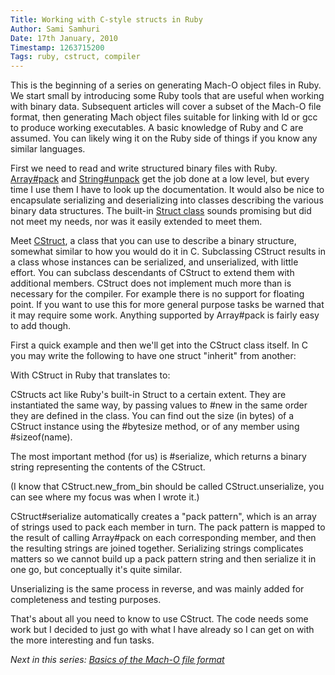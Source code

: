 ```yaml
---
Title: Working with C-style structs in Ruby
Author: Sami Samhuri
Date: 17th January, 2010
Timestamp: 1263715200
Tags: ruby, cstruct, compiler
---
```


This is the beginning of a series on generating Mach-O object files in
Ruby. We start small by introducing some Ruby tools that are useful when
working with binary data. Subsequent articles will cover a subset of the
Mach-O file format, then generating Mach object files suitable for linking
with ld or gcc to produce working executables. A basic knowledge of Ruby and C
are assumed. You can likely wing it on the Ruby side of things if you know any
similar languages.

First we need to read and write structured binary files with Ruby.
[Array#pack](http://ruby-doc.org/core/classes/Array.html#M002222) and
[String#unpack](http://ruby-doc.org/core/classes/String.html#M000760)
get the job done at a low level, but every time I use them I have to look up
the documentation. It would also be nice to encapsulate serializing and
deserializing into classes describing the various binary data structures. The
built-in [Struct class](http://ruby-doc.org/core/classes/Struct.html) sounds
promising but did not meet my needs, nor was it easily extended to meet them.

Meet [CStruct](https://github.com/samsonjs/compiler/blob/20c758ae85daa5cfa0ad9276c6633b78e982f8b4/asm/cstruct.rb#files),
a class that you can use to describe a binary structure, somewhat similar to
how you would do it in C. Subclassing CStruct results in a class whose
instances can be serialized, and unserialized, with little effort. You can
subclass descendants of CStruct to extend them with additional members.
CStruct does not implement much more than is necessary for the compiler. For
example there is no support for floating point. If you want to use this for
more general purpose tasks be warned that it may require some work. Anything
supported by Array#pack is fairly easy to add though.

First a quick example and then we'll get into the CStruct class itself. In
C you may write the following to have one struct "inherit" from another:

<script src="https://gist.github.com/279790.js" integrity="YxFzbbrt2TOJJW0q8lfvUTM8cYYau3pFyLY6rO2lTP88bfioQJmTcboCd+i2QHCZ" crossorigin="anonymous"></script>

With CStruct in Ruby that translates to:

<script src="https://gist.github.com/279794.js" integrity="FlnBwix8W7tFGWzEAMuLWxw5n7mYpeIQ1ka50tSODtlveSO/pwsl79nJvSTjx1dE" crossorigin="anonymous"></script>

CStructs act like Ruby's built-in Struct to a certain extent. They are
instantiated the same way, by passing values to #new in the same order they
are defined in the class. You can find out the size (in bytes) of a CStruct
instance using the #bytesize method, or of any member using #sizeof(name).

The most important method (for us) is #serialize, which returns a binary
string representing the contents of the CStruct.

(I know that CStruct.new_from_bin should be called CStruct.unserialize, you
can see where my focus was when I wrote it.)

CStruct#serialize automatically creates a "pack pattern", which is an array
of strings used to pack each member in turn. The pack pattern is mapped to the
result of calling Array#pack on each corresponding member, and then the
resulting strings are joined together. Serializing strings complicates matters
so we cannot build up a pack pattern string and then serialize it in one go,
but conceptually it's quite similar.

Unserializing is the same process in reverse, and was mainly added for
completeness and testing purposes.

That's about all you need to know to use CStruct. The code needs some work
but I decided to just go with what I have already so I can get on with the
more interesting and fun tasks.

*Next in this series: [Basics of the Mach-O file format](/posts/2010/01/basics-of-the-mach-o-file-format)*

